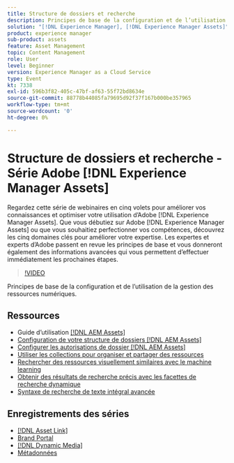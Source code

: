 ```yaml
---
title: Structure de dossiers et recherche
description: Principes de base de la configuration et de l’utilisation de la gestion des ressources numériques
solution: "[!DNL Experience Manager], [!DNL Experience Manager Assets]"
product: experience manager
sub-product: assets
feature: Asset Management
topic: Content Management
role: User
level: Beginner
version: Experience Manager as a Cloud Service
type: Event
kt: 7338
exl-id: 596b3f82-405c-47bf-af63-55f72bd8634e
source-git-commit: 88778b44085fa79695d92f37f167b000be357965
workflow-type: tm+mt
source-wordcount: '0'
ht-degree: 0%

---
```


# Structure de dossiers et recherche - Série Adobe [!DNL Experience Manager Assets]

Regardez cette série de webinaires en cinq volets pour améliorer vos connaissances et optimiser votre utilisation dʼAdobe [!DNL Experience Manager Assets]. Que vous débutiez sur Adobe [!DNL Experience Manager Assets] ou que vous souhaitiez perfectionner vos compétences, découvrez les cinq domaines clés pour améliorer votre expertise. Les expertes et experts d’Adobe passent en revue les principes de base et vous donneront également des informations avancées qui vous permettent d’effectuer immédiatement les prochaines étapes.

>[!VIDEO](https://video.tv.adobe.com/v/332135/?quality=12&learn=on&hidetitle=true)

Principes de base de la configuration et de l’utilisation de la gestion des ressources numériques.

## Ressources

* Guide d’utilisation [[!DNL AEM Assets] ](https://experienceleague.adobe.com/fr/docs/experience-manager-65/content/assets/assets)
* [Configuration de votre structure de dossiers  [!DNL AEM Assets] ](https://experienceleague.adobe.com/fr/docs/experience-manager-learn/assets/configuring/baseline-folders)
* [Configurer les autorisations de dossier  [!DNL AEM Assets] ](https://experienceleague.adobe.com/fr/docs/experience-manager-learn/assets/configuring/baseline-permissions)
* [Utiliser les collections pour organiser et partager des ressources](https://experienceleague.adobe.com/fr/docs/experience-manager-learn/assets/search-and-discovery/collections)
* [Rechercher des ressources visuellement similaires avec le machine learning](https://experienceleague.adobe.com/fr/docs/experience-manager-learn/assets/search-and-discovery/search)
* [Obtenir des résultats de recherche précis avec les facettes de recherche dynamique](https://experienceleague.adobe.com/fr/docs/experience-manager-learn/assets/search-and-discovery/search)
* [Syntaxe de recherche de texte intégral avancée](https://experienceleague.adobe.com/fr/docs/experience-manager-64/assets/using/gql-search#using)

## Enregistrements des séries

* [[!DNL Asset Link]](asset-link.md)
* [Brand Portal](brand-portal.md)
* [[!DNL Dynamic Media]](dynamic-media.md)
* [Métadonnées](metadata.md)
